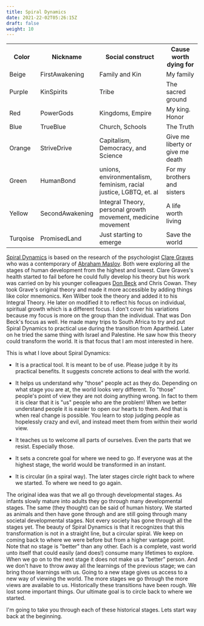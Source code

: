 ```yaml
---
title: Spiral Dynamics
date: 2021-22-02T05:26:15Z
draft: false
weight: 10
---
```


<table style="width:100%">
  <tr>
    <th>Color</th>
    <th>Nickname</th>
    <th>Social construct</th>
    <th>Cause worth dying for</th>
  </tr>
  <tr id="Beige">
    <td>Beige</td>
    <td>FirstAwakening</td>
    <td>Family and Kin</td>
    <td>My family</td>
  </tr>
  <tr id="Purple">
    <td>Purple</td>
    <td>KinSpirits</td>
    <td>Tribe</td>
    <td>The sacred ground</td>
  </tr>
  <tr id="Red">
    <td>Red</td>
    <td>PowerGods</td>
    <td>Kingdoms, Empire</td>
    <td>My king. Honor</td>
  </tr>
  <tr id="Blue">
    <td>Blue</td>
    <td>TrueBlue</td>
    <td>Church, Schools</td>
    <td>The Truth</td>
  </tr>
  <tr id="Orange">
    <td>Orange</td>
    <td>StriveDrive</td>
    <td>Capitalism, Democracy, and Science</td>
    <td>Give me liberty or give me death</td>
  </tr>
  <tr id="Green">
    <td>Green</td>
    <td>HumanBond</td>
    <td>unions, environmentalism, feminism, racial justice, LGBTQ, et. al</td>
    <td>For my brothers and sisters</td>
  </tr>
  <tr id="Yellow">
    <td>Yellow</td>
    <td>SecondAwakening</td>
    <td>Integral Theory, personal growth movement, medicine movement</td>
    <td>A life worth living</td>
  </tr>
  <tr id="Turquoise">
    <td>Turqoise</td>
    <td>PromisedLand</td>
    <td>Just starting to emerge</td>
    <td>Save the world</td>
  </tr>
</table>

[Spiral Dynamics][1] is based on the research of the psychologist [Clare Graves][2] who was a contemporary of [Abraham Maslov][3]. Both were exploring all the stages of human development from the highest and lowest.  Clare Graves's health started to fail before he could fully develop his theory but his work was carried on by his younger colleagues [Don Beck][4] and Chris Cowan. They took Grave's original theory and made it more accessible by adding things like color mnemonics. Ken Wilber took the theory and added it to his Integral Theory. He later on modified it to reflect his focus on individual, spiritual growth which is a different focus. I don't cover his variations because my focus is more on the group than the individual. That was Don Beck's focus as well. He made many trips to South Africa to try and put Spiral Dynamics to practical use during the transition from Apartheid. Later on he tried the same thing with Israel and Palestine. He saw how this theory could transform the world. It is that focus that I am most interested in here.

This is what I love about Spiral Dynamics:

* It is a practical tool. It is meant to be of use. Please judge it by its practical benefits. It suggests concrete actions to deal with the world.

* It helps us understand why "those" people act as they do. Depending on what stage you are at, the world looks very different. To "those" people's point of view they are not doing anything wrong. In fact to them it is clear that it is "us" people who are the problem! When we better understand people it is easier to open our hearts to them. And that is when real change is possible. You learn to stop judging people as hopelessly crazy and evil, and instead meet them from within their world view.

* It teaches us to welcome all parts of ourselves. Even the parts that we resist. Especially those.

* It sets a concrete goal for where we need to go. If everyone was at the highest stage, the world would be transformed in an instant.

* It is circular (in a spiral way). The later stages circle right back to where we started. To where we need to go again.

The original idea was that we all go through developmental stages. As infants slowly mature into adults they go through many developmental stages. The same (they thought) can be said of human history. We started as animals and then have gone through and are still going through many societal developmental stages. Not every society has gone through all the stages yet. The beauty of Spiral Dynamics is that it recognizes that this transformation is not in a straight line, but a circular spiral. We keep on coming back to where we were before but from a higher vantage point. Note that no stage is "better" than any other. Each is a complete, vast world unto itself that could easily (and does!) consume many lifetimes to explore. When we go on to the next stage it does not make us a "better" person. And we don't have to throw away all the learnings of the previous stage; we can bring those learnings with us. Going to a new stage gives us access to a new way of viewing the world. The more stages we go through the more views are available to us. Historically these transitions have been rough. We lost some important things. Our ultimate goal is to circle back to where we started.

I'm going to take you through each of these historical stages. Lets start way back at the beginning.

[1]:	https://en.wikipedia.org/wiki/Spiral_Dynamics
[2]:	https://en.wikipedia.org/wiki/Clare_W._Graves
[3]:	https://en.wikipedia.org/wiki/Abraham_Maslow
[4]:	https://en.wikipedia.org/wiki/Don_Edward_Beck